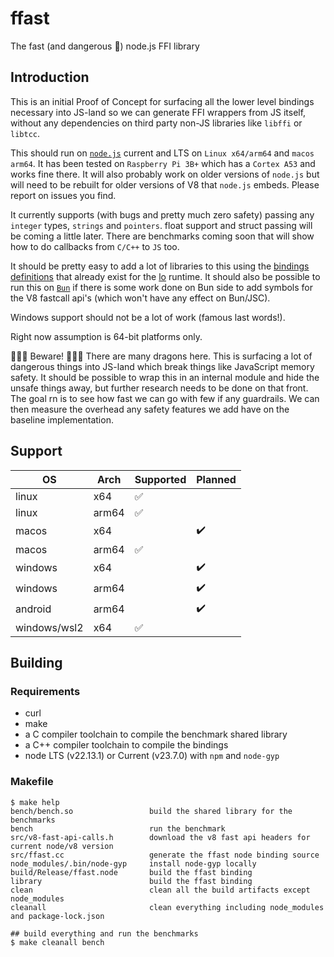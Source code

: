 # ffast

The fast (and dangerous 🐉) node.js FFI library

## Introduction

This is an initial Proof of Concept for surfacing all the lower level bindings
necessary into JS-land so we can generate FFI wrappers from JS itself, without
any dependencies on third party non-JS libraries like ```libffi``` or ```libtcc```.

This should run on [```node.js```](https://nodejs.org) current and LTS on ```Linux x64/arm64``` and ```macos arm64```. 
It has been tested on ```Raspberry Pi 3B+``` which has a ```Cortex A53``` and works fine there.
It will also probably work on older versions of ```node.js``` but will need to be 
rebuilt for older versions of V8 that ```node.js``` embeds. Please report on issues
you find.

It currently supports (with bugs and pretty much zero safety) passing any ```integer```
types, ```strings``` and ```pointers```. float support and struct passing will be coming a
little later. There are benchmarks coming soon that will show how to do callbacks
from ```C/C++``` to ```JS``` too.

It should be pretty easy to add a lot of libraries to this using the [bindings
definitions](https://github.com/just-js/lo/tree/main/lib) that already exist for the [lo](https://github.com/just-js/lo) runtime. It should also be possible to 
run this on [```Bun```](https://bun.sh) if there is some work done on Bun side to add symbols for the 
V8 fastcall api's (which won't have any effect on Bun/JSC).

Windows support should not be a lot of work (famous last words!).

Right now assumption is 64-bit platforms only.

🐉🐉🐉 Beware! 🐉🐉🐉 
There are many dragons here. This is surfacing a lot of dangerous things
into JS-land which break things like JavaScript memory safety. It should be possible
to wrap this in an internal module and hide the unsafe things away, but further
research needs to be done on that front. The goal rn is to see how fast we can go
with few if any guardrails. We can then measure the overhead any safety features
we add have on the baseline implementation.

## Support

| OS | Arch | Supported | Planned |
| --- | --- | --- | --- |
| linux | x64 | :white_check_mark: | |
| linux | arm64 | :white_check_mark: | |
| macos | x64 |  | :heavy_check_mark: |
| macos | arm64 | :white_check_mark: | |
| windows | x64 | | :heavy_check_mark: |
| windows | arm64 | | :heavy_check_mark: |
| android | arm64 | | :heavy_check_mark: |
| windows/wsl2 | x64 | :white_check_mark: | |

## Building

### Requirements

- curl
- make
- a C compiler toolchain to compile the benchmark shared library
- a C++ compiler toolchain to compile the bindings
- node LTS (v22.13.1) or Current (v23.7.0) with ```npm``` and ```node-gyp```

### Makefile

```shell
$ make help
bench/bench.so                 build the shared library for the benchmarks
bench                          run the benchmark
src/v8-fast-api-calls.h        download the v8 fast api headers for current node/v8 version
src/ffast.cc                   generate the ffast node binding source
node_modules/.bin/node-gyp     install node-gyp locally
build/Release/ffast.node       build the ffast binding
library                        build the ffast binding
clean                          clean all the build artifacts except node_modules
cleanall                       clean everything including node_modules and package-lock.json

## build everything and run the benchmarks
$ make cleanall bench
```
